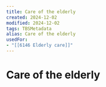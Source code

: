 ```yaml
---
title: Care of the elderly
created: 2024-12-02
modified: 2024-12-02
tags: TBSMetadata
alias: Care of the elderly
usedFor:
- "[[6146 Elderly care]]"
---
```

# Care of the elderly
